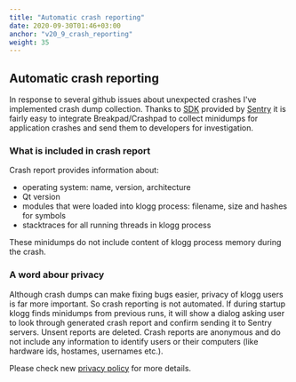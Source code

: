 ```yaml
---
title: "Automatic crash reporting"
date: 2020-09-30T01:46+03:00
anchor: "v20_9_crash_reporting"
weight: 35
---
```


## Automatic crash reporting

In response to several github issues about unexpected crashes I've implemented crash dump collection.
Thanks to [SDK](https://github.com/getsentry/sentry-native) provided by [Sentry](https://sentry.io) it
is fairly easy to integrate Breakpad/Crashpad to collect minidumps for application crashes and send them
to developers for investigation.

### What is included in crash report

Crash report provides information about:

 - operating system: name, version, architecture
 - Qt version
 - modules that were loaded into klogg process: filename, size and hashes for symbols 
 - stacktraces for all running threads in klogg process

These minidumps do not include content of klogg process memory during the crash. 

### A word abour privacy

Although crash dumps can make fixing bugs easier, privacy of klogg users is far more important.
So crash reporting is not automated. If during startup klogg finds minidumps from previous runs, 
it will show a dialog asking user to look through generated crash report and confirm sending it
to Sentry servers. Unsent reports are deleted. Crash reports are anonymous and do not include
any information to identify users or their computers (like hardware ids, hostames, usernames etc.). 

Please check new [privacy policy](/docs/privacy_policy) for more details.



